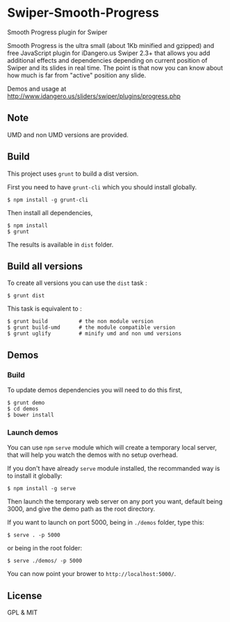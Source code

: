 # Swiper-Smooth-Progress

Smooth Progress plugin for Swiper

Smooth Progress is the ultra small (about 1Kb minified and gzipped) and free JavaScript plugin for iDangero.us Swiper 2.3+ that allows you add additional effects and dependencies depending on current position of Swiper and its slides in real time. The point is that now you can know about how much is far from "active" position any slide.

Demos and usage at http://www.idangero.us/sliders/swiper/plugins/progress.php


## Note

UMD and non UMD versions are provided.

## Build

This project uses `grunt` to build a dist version.

First you need to have `grunt-cli` which you should install globally.
```
$ npm install -g grunt-cli

```

Then install all dependencies,

```
$ npm install
$ grunt
```

The results is available in `dist` folder.

## Build all versions

To create all versions you can use the `dist` task :
```
$ grunt dist
```

This task is equivalent to :
```
$ grunt build          # the non module version
$ grunt build-umd      # the module compatible version
$ grunt uglify         # minify umd and non umd versions
```

## Demos

### Build

To update demos dependencies you will need to do this first,
```
$ grunt demo
$ cd demos
$ bower install
```

### Launch demos

You can use `npm` `serve` module which will create a temporary local server, that will help you watch the demos with no setup overhead.

If you don't have already `serve` module installed, the recommanded way is to install it globally:
```
$ npm install -g serve
```

Then launch the temporary web server on any port you want, default being 3000, and give the demo path as the root directory.

If you want to launch on port 5000, being in `./demos` folder, type this:
```
$ serve . -p 5000

```

or being in the root folder:
```
$ serve ./demos/ -p 5000
```

You can now point your brower to `http://localhost:5000/`.

## License

GPL & MIT
